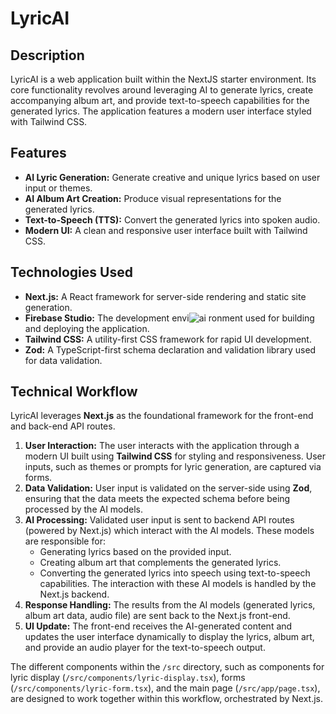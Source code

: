 # LyricAI

## Description

LyricAI is a web application built within the NextJS starter environment. Its core functionality revolves around leveraging AI to generate lyrics, create accompanying album art, and provide text-to-speech capabilities for the generated lyrics. The application features a modern user interface styled with Tailwind CSS.

## Features

* **AI Lyric Generation:** Generate creative and unique lyrics based on user input or themes.
* **AI Album Art Creation:** Produce visual representations for the generated lyrics.
* **Text-to-Speech (TTS):** Convert the generated lyrics into spoken audio.
* **Modern UI:** A clean and responsive user interface built with Tailwind CSS.

## Technologies Used

* **Next.js:** A React framework for server-side rendering and static site generation.
* **Firebase Studio:** The development envi![ai](https://github.com/user-attachments/assets/6f54953c-3c5a-4a63-b721-64315583a395)
ronment used for building and deploying the application.
* **Tailwind CSS:** A utility-first CSS framework for rapid UI development.
* **Zod:** A TypeScript-first schema declaration and validation library used for data validation.

## Technical Workflow

LyricAI leverages **Next.js** as the foundational framework for the front-end and back-end API routes.

1.  **User Interaction:** The user interacts with the application through a modern UI built using **Tailwind CSS** for styling and responsiveness. User inputs, such as themes or prompts for lyric generation, are captured via forms.
2.  **Data Validation:** User input is validated on the server-side using **Zod**, ensuring that the data meets the expected schema before being processed by the AI models.
3.  **AI Processing:** Validated user input is sent to backend API routes (powered by Next.js) which interact with the AI models. These models are responsible for:
    *   Generating lyrics based on the provided input.
    *   Creating album art that complements the generated lyrics.
    *   Converting the generated lyrics into speech using text-to-speech capabilities. The interaction with these AI models is handled by the Next.js backend.
4.  **Response Handling:** The results from the AI models (generated lyrics, album art data, audio file) are sent back to the Next.js front-end.
5.  **UI Update:** The front-end receives the AI-generated content and updates the user interface dynamically to display the lyrics, album art, and provide an audio player for the text-to-speech output.

The different components within the `/src` directory, such as components for lyric display (`/src/components/lyric-display.tsx`), forms (`/src/components/lyric-form.tsx`), and the main page (`/src/app/page.tsx`), are designed to work together within this workflow, orchestrated by Next.js.




